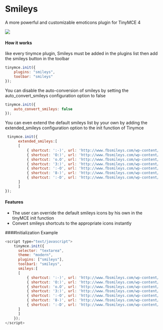 Smileys
=======

A more powerful and customizable emoticons plugin for TinyMCE 4

![](http://oi43.tinypic.com/jv1a48.jpg)

#### How it works

like every tinymce plugin, Smileys must be added in the plugins list then add the smileys button in the toolbar

```js
tinymce.init({
    plugins: "smileys",
    toolbar: "smileys"
});
```

You can disable the auto-conversion of smileys by setting the auto_convert_smileys configuration option to false 

```js
tinymce.init({
    auto_convert_smileys: false
});
```

You can even extend the default smileys list by your own by adding the extended_smileys configuration option to the init function of Tinymce

```js
 tinymce.init({
      extended_smileys:[
      [
          { shortcut: ':-)', url: 'http://www.fbsmileys.com/wp-content/emos/smile.png', title: 'smile' },
          { shortcut: 'O:)', url: 'http://www.fbsmileys.com/wp-content/emos/angel.png', title: 'angel' },
          { shortcut: 'o.O', url: 'http://www.fbsmileys.com/wp-content/emos/confused.png', title: 'confused' },
          { shortcut: '3:)', url: 'http://www.fbsmileys.com/wp-content/emos/devil.png', title: 'devil' },
          { shortcut: ':-O', url: 'http://www.fbsmileys.com/wp-content/emos/gasp.png', title: 'gasp' },
          { shortcut: '8-)', url: 'http://www.fbsmileys.com/wp-content/emos/glasses.png', title: 'glasses' },
          { shortcut: ':-D', url: 'http://www.fbsmileys.com/wp-content/emos/grin.png', title: 'grin' }
      ]
      ]
});
```

#### Features 
- The user can override the default smileys icons by his own in the tinyMCE init function
- Convert smileys shortcuts to the appropriate icons instantly

####Initialization Example

```js
<script type="text/javascript">
    tinymce.init({
      selector: "textarea",
      theme: "modern",
      plugins: ["smileys"],
      toolbar1: "smileys",
      smileys:[
      [
          { shortcut: ':-)', url: 'http://www.fbsmileys.com/wp-content/emos/smile.png', title: 'smile' },
          { shortcut: 'O:)', url: 'http://www.fbsmileys.com/wp-content/emos/angel.png', title: 'angel' },
          { shortcut: 'o.O', url: 'http://www.fbsmileys.com/wp-content/emos/confused.png', title: 'confused' },
          { shortcut: '3:)', url: 'http://www.fbsmileys.com/wp-content/emos/devil.png', title: 'devil' },
          { shortcut: ':-O', url: 'http://www.fbsmileys.com/wp-content/emos/gasp.png', title: 'gasp' },
          { shortcut: '8-)', url: 'http://www.fbsmileys.com/wp-content/emos/glasses.png', title: 'glasses' },
          { shortcut: ':-D', url: 'http://www.fbsmileys.com/wp-content/emos/grin.png', title: 'grin' }
      ]
      ]
    });
</script>
```
